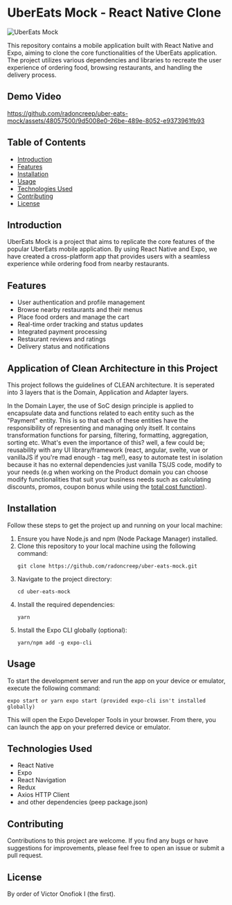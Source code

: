 # UberEats Mock - React Native Clone

![UberEats Mock](https://link-to-demo-video.com) 
<!-- Replace "link-to-demo-video.com" with the actual link to your demo video -->

This repository contains a mobile application built with React Native and Expo, aiming to clone the core functionalities of the UberEats application. The project utilizes various dependencies and libraries to recreate the user experience of ordering food, browsing restaurants, and handling the delivery process.

## Demo Video

https://github.com/radoncreep/uber-eats-mock/assets/48057500/9d5008e0-26be-489e-8052-e9373961fb93


## Table of Contents

- [Introduction](#Introduction)
- [Features](#Features)
- [Installation](#Installation)
- [Usage](#Usage)
- [Technologies Used](#Technologies-Used)
- [Contributing](#Contributing)
- [License](#License)

## Introduction

UberEats Mock is a project that aims to replicate the core features of the popular UberEats mobile application. By using React Native and Expo, we have created a cross-platform app that provides users with a seamless experience while ordering food from nearby restaurants.

## Features

- User authentication and profile management
- Browse nearby restaurants and their menus
- Place food orders and manage the cart
- Real-time order tracking and status updates
- Integrated payment processing
- Restaurant reviews and ratings
- Delivery status and notifications

## Application of Clean Architecture in this Project

This project follows the guidelines of CLEAN architecture. It is seperated into 3 layers that is the Domain, Application and Adapter layers. 

In the Domain Layer, the use of SoC design principle is applied to encapsulate data and functions related to each entity such as the "Payment" entity. This is so that each of these entities have the responsibility of representing and managing only itself. It contains transformation functions for parsing, filtering, formatting, aggregation, sorting etc. What's even the importance of this? well, a few could be; reusability with any UI library/framework (react, angular, svelte, vue or vanillaJS if you're mad enough - tag me!), easy to automate test in isolation because it has no external dependencies just vanilla TS/JS code, modify to your needs (e.g when working on the Product domain you can choose modify functionalities that suit your business needs such as calculating discounts, promos, coupon bonus while using the <a href="https://github.com/radoncreep/uber-eats-mock/blob/cleanArch-refactor/src/domain/order.ts#L34">total cost function</a>).

## Installation

Follow these steps to get the project up and running on your local machine:

1. Ensure you have Node.js and npm (Node Package Manager) installed.
2. Clone this repository to your local machine using the following command:
   ```
   git clone https://github.com/radoncreep/uber-eats-mock.git
   ```
3. Navigate to the project directory:
   ```
   cd uber-eats-mock
   ```
4. Install the required dependencies:
   ```
   yarn
   ```
5. Install the Expo CLI globally (optional):
   ```
   yarn/npm add -g expo-cli
   ```

## Usage

To start the development server and run the app on your device or emulator, execute the following command:

```
expo start or yarn expo start (provided expo-cli isn't installed globally)
```

This will open the Expo Developer Tools in your browser. From there, you can launch the app on your preferred device or emulator.

## Technologies Used

- React Native
- Expo
- React Navigation
- Redux
- Axios HTTP Client
- and other dependencies (peep package.json)

## Contributing

Contributions to this project are welcome. If you find any bugs or have suggestions for improvements, please feel free to open an issue or submit a pull request.

## License

By order of Victor Onofiok I (the first).
